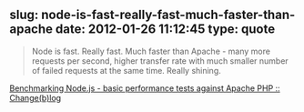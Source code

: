 slug: node-is-fast-really-fast-much-faster-than-apache
date: 2012-01-26 11:12:45
type: quote
---

> Node is fast. Really fast. Much faster than Apache - many more requests per second, higher transfer rate with much smaller number of failed requests at the same time. Really shining.

[Benchmarking Node.js - basic performance tests against Apache PHP :: Change(b)log](http://zgadzaj.com/benchmarking-nodejs-basic-performance-tests-against-apache-php)
